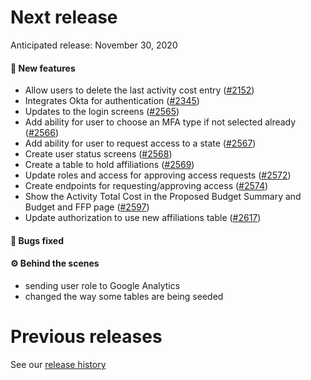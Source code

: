 # Next release

Anticipated release: November 30, 2020

#### 🚀 New features

- Allow users to delete the last activity cost entry ([#2152])
- Integrates Okta for authentication ([#2345])
- Updates to the login screens ([#2565])
- Add ability for user to choose an MFA type if not selected already ([#2566])
- Add ability for user to request access to a state ([#2567])
- Create user status screens ([#2568])
- Create a table to hold affiliations ([#2569])
- Update roles and access for approving access requests ([#2572])
- Create endpoints for requesting/approving access ([#2574])
- Show the Activity Total Cost in the Proposed Budget Summary and Budget and FFP page ([#2597])
- Update authorization to use new affiliations table ([#2617])

#### 🐛 Bugs fixed

#### ⚙️ Behind the scenes

- sending user role to Google Analytics
- changed the way some tables are being seeded

# Previous releases

See our [release history](https://github.com/CMSgov/eAPD/releases)

[#2152]: https://github.com/cmsgov/eapd/issues/2152
[#2345]: https://github.com/cmsgov/eapd/issues/2345
[#2565]: https://github.com/cmsgov/eapd/issues/2565
[#2566]: https://github.com/cmsgov/eapd/issues/2566
[#2567]: https://github.com/cmsgov/eapd/issues/2567
[#2568]: https://github.com/cmsgov/eapd/issues/2568
[#2569]: https://github.com/cmsgov/eapd/issues/2569
[#2572]: https://github.com/cmsgov/eapd/issues/2572
[#2574]: https://github.com/cmsgov/eapd/issues/2574
[#2597]: https://github.com/cmsgov/eapd/issues/2597
[#2617]: https://github.com/cmsgov/eapd/issues/2617
